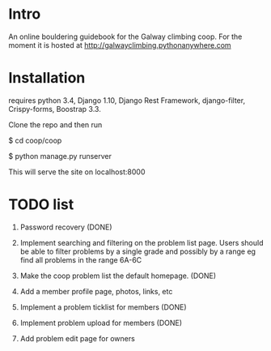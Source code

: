 # Intro

An online bouldering guidebook for the Galway climbing coop. For the moment 
it is hosted at http://galwayclimbing.pythonanywhere.com


# Installation


requires python 3.4, Django 1.10, Django Rest Framework, django-filter, Crispy-forms, Boostrap 3.3. 

Clone the repo and 
then run 

$ cd coop/coop

$ python manage.py runserver 

This will serve the site on localhost:8000

# TODO list

1. Password recovery (DONE)

2. Implement searching and filtering on the problem list page. 
Users should be able to filter problems by a single grade and 
possibly by a range eg find all problems in the range 6A-6C 

3. Make the coop problem list the default homepage. (DONE)

4. Add a member profile page, photos, links, etc

5. Implement a problem ticklist for members (DONE)

6. Implement problem upload for members (DONE)

7. Add problem edit page for owners
